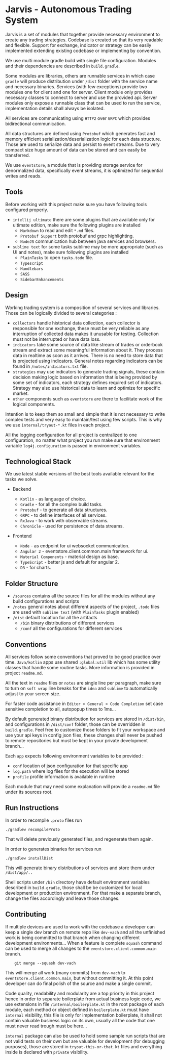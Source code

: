 # Jarvis - Autonomous Trading System

Jarvis is a set of modules that together provide necessary environment to create any trading strategies. Codebase is created so that its very readable and flexible. Support for exchange, indicator or strategy can be easily implemented extending existing codebase or implementing by convention.

We use multi module gradle build with single file configuration. Modules and their dependencies are described in `build.gradle`.

Some modules are libraries, others are runnable services in which case `gradle` will produce distribution under `/dist` folder with the service name and necessary binaries. Services (with few exceptions) provide two modules one for client and one for server. Client module only provides necessary classes to connect to server and use the provided api. Server modules only expose a runnable class that can be used to run the service, implementation details shall always be isolated.

All services are communicating using `HTTP2` over `GRPC` which provides bidirectional communication.

All data structures are defined using `Protobuf` which generates fast and memory efficient serialization/deserialization logic for each data structure. Those are used to serialize data and persist to event streams. Due to very compact size huge amount of data can be stored and can easily be transferred.

We use `eventstore`, a module that is providing storage service for denormalized data, specifically event streams, it is optimized for sequential writes and reads.


## Tools

Before working with this project make sure you have following tools configured properly.
* `intellij ultimate` there are some plugins that are available only for ultimate edition,
make sure the following plugins are installed
    * `Markdown` to read and edit `*.md` files.
    * `Protobuf Support` both protobuf and grpc highlighting.
    * `NodeJS` communication hub between java services and browsers.
* `sublime text` for some tasks sublime may be more appropriate (such as UI and notes), make sure following plugins are installed
    * `PlainTasks` to open `tasks.todo` file.
    * `Typescript`
    * `Handlebars`
    * `SASS`
    * `SidebarEnhancements`


## Design


 Working trading system is a composition of several services and libraries. Those can be logically divided to several categories :

 * `collectors` handle historical data collection, each collector is responsible for one exchange, these must be very reliable as any interruption of collected data makes it unusable for testing. Collection must not be interrupted or have data loss.
 * `indicators` take some source of data like stream of trades or orderbook stream and extract some meaningful information about it. They process data in realtime as soon as it arrives. There is no need to store data that is projected using indicators. General notes regarding indicators can be found in `/notes/indicators.txt` file.
 * `strategies` may use indicators to generate trading signals, these contain decision making logic based on information that is being provided by some set of indicators, each strategy defines required set of indicators. Strategy may also use historical data to learn and optimize for specific market.
 * `other` components such as `eventstore` are there to facilitate work of the logical components.

Intention is to keep them so small and simple that it is not necessary to write complex tests and very easy to maintain/test using few scripts. This is why we use `internal/tryout-*.kt` files in each project.

All the logging configuration for all project is centralized to one configuration, no matter what project you run make sure that environment variable `log4j.configuration` is passed in environment variables.

## Technological Stack


We use latest stable versions of the best tools available relevant for the tasks we solve.

* Backend
    * `Kotlin` - as language of choice.
    * `Gradle` - for all the complex build tasks.
    * `Protobuf` - to generate all data structures.
    * `GRPC` - to define interfaces of all services.
    * `RxJava` - to work with observable streams.
    * `Chronicle` - used for persistence of data streams.

* Frontend
    * `Node` - as endpoint for ui websocket communication.
    * `Angular 2` - eventstore.client.common.main framework for ui.
    * `Material Components` - material design as base.
    * `TypeScript` - better js and default for angular 2.
    * `D3` - for charts.


## Folder Structure


* `/sources` contains all the source files for all the modules without any build configurations and scripts
* `/notes` general notes about different aspects of the project, `.todo` files
are used with `sublime text` (with `PlainTasks` plugin enabled)
* `/dist` default location for all the artifacts
    * `/bin` binary distributions of different services
    * `/conf` all the configurations for different services


## Conventions

All services follow some conventions that proved to be good practice over time. `Java/kotlin` apps use shared `:global:util` lib which has some utility classes that handle some routine tasks. More information is provided in project `readme.md`.

All the text in `readme` files or `notes` are single line per paragraph, make sure to turn on `soft wrap` line breaks for the `idea` and `sublime` to automatically adjust to your screen size.

For faster code assistance in `Editor > General > Code Completion` set case sensitive completion to all, autopopup times to 1ms...

By default generated binary distribution for services are stored in `/dist/bin`, and configurations in `/dist/conf` folder, those can be overridden in `build.gradle`. Feel free to customize those folders to fit your workspace and use your api keys in config json files, these changes shall never be pushed to remote repositories but must be kept in your private development branch...

Each `app` expects following environment variables to be provided :
* `conf` location of json configuration for that specific app
* `log.path` where log files for the execution will be stored
* `profile` profile information is available in runtime

Each module that may need some explanation will provide a `readme.md` file under its sources root.

## Run Instructions

In order to recompile `.proto` files run

    ./gradlew recompileProto

That will delete previously generated files, and regenerate them again.

In order to generates binaries for services run

    ./gradlew installDist

This will generate binary distributions of services and store them under `/dist/app/..`

Shell scripts under `/bin` directory have default environment variables described in `build.gradle`, those shall be be customized for local development or production environment. For that make a separate branch, change the files accordingly and leave those changes.

## Contributing

If multiple devices are used to work with the codebase a developer can keep a single dev branch on remote repo like `dev-vach` and all the unfinished work is being committed to that branch when changing different development environments... When a feature is complete `squash` command can be used to merge all changes to the `eventstore.client.common.main` branch.

```
    git merge --squash dev-vach
```

This will merge all work (many commits) from `dev-vach` to `eventstore.client.common.main`, but without committing it. At this point developer can do final polish of the source and make a single commit.

Code quality, readability and modularity are a top priority in this project hence in order to separate boilerplate from actual business logic code, we use extensions  in file `/internal/boilerplate.kt` in the root package of each module, each method or object defined in `boilerplate.kt` must have `internal` visibility, this file is only for implementation boilerplate, it shall not contain valuable business logic on its own, usually all the code that one must never read trough must be here...

`internal` package can also be used to hold some sample run scripts that are not valid tests on their own but are valuable for development (for debugging purposes), those are stored in `tryout-this-or-that.kt` files and everything inside is declared with `private` visibility.